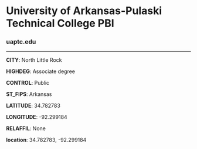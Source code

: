 # University of Arkansas-Pulaski Technical College PBI
### uaptc.edu
---
**CITY**: North Little Rock

**HIGHDEG**: Associate degree

**CONTROL**: Public

**ST_FIPS**: Arkansas

**LATITUDE**: 34.782783

**LONGITUDE**: -92.299184

**RELAFFIL**: None

**location**: 34.782783, -92.299184